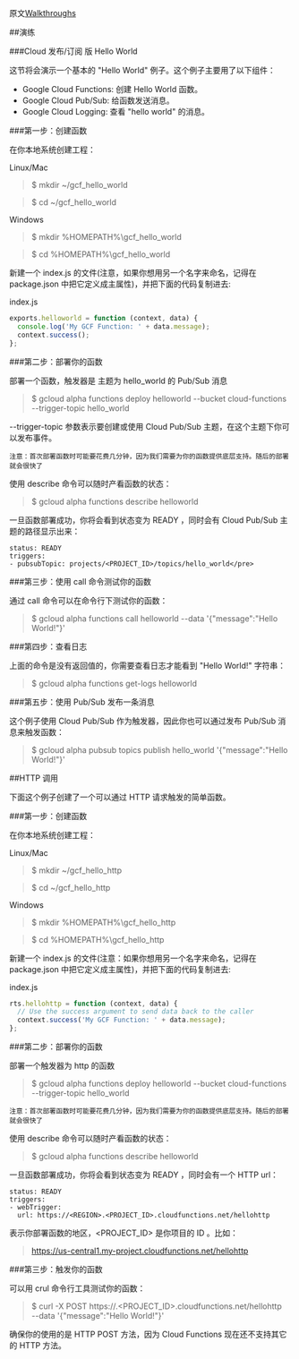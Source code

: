 原文[Walkthroughs](https://cloud.google.com/functions/walkthroughs)

##演练

###Cloud 发布/订阅 版 Hello World

这节将会演示一个基本的 "Hello World" 例子。这个例子主要用了以下组件：

* Google Cloud Functions: 创建 Hello World 函数。
* Google Cloud Pub/Sub: 给函数发送消息。
* Google Cloud Logging: 查看 "hello world" 的消息。

###第一步：创建函数

在你本地系统创建工程：

Linux/Mac

>$ mkdir ~/gcf_hello_world

>$ cd ~/gcf_hello_world

Windows

>$ mkdir %HOMEPATH%\gcf_hello_world

>$ cd %HOMEPATH%\gcf_hello_world

新建一个 index.js 的文件(注意，如果你想用另一个名字来命名，记得在 package.json 中把它定义成主属性)，并把下面的代码复制进去:

index.js

```js
exports.helloworld = function (context, data) {
  console.log('My GCF Function: ' + data.message);
  context.success();
};
```

###第二步：部署你的函数

部署一个函数，触发器是 主题为 hello_world 的 Pub/Sub 消息

>$ gcloud alpha functions deploy helloworld --bucket cloud-functions --trigger-topic hello_world

--trigger-topic 参数表示要创建或使用 Cloud Pub/Sub 主题，在这个主题下你可以发布事件。

```
注意：首次部署函数时可能要花费几分钟，因为我们需要为你的函数提供底层支持。随后的部署就会很快了
```

使用 describe 命令可以随时产看函数的状态：

>$ gcloud alpha functions describe helloworld

一旦函数部署成功，你将会看到状态变为 READY ，同时会有 Cloud Pub/Sub 主题的路径显示出来：

```
status: READY
triggers:
- pubsubTopic: projects/<PROJECT_ID>/topics/hello_world</pre>
```

###第三步：使用 call 命令测试你的函数

通过 call 命令可以在命令行下测试你的函数：

> $ gcloud alpha functions call helloworld --data '{"message":"Hello World!"}'

###第四步：查看日志

上面的命令是没有返回值的，你需要查看日志才能看到 "Hello World!" 字符串：

>$ gcloud alpha functions get-logs helloworld

###第五步：使用 Pub/Sub 发布一条消息

这个例子使用 Cloud Pub/Sub 作为触发器，因此你也可以通过发布 Pub/Sub 消息来触发函数：

>$ gcloud alpha pubsub topics publish hello_world '{"message":"Hello World!"}'

##HTTP 调用

下面这个例子创建了一个可以通过 HTTP 请求触发的简单函数。

###第一步：创建函数

在你本地系统创建工程：

Linux/Mac

>$ mkdir ~/gcf_hello_http

>$ cd ~/gcf_hello_http

Windows

>$ mkdir %HOMEPATH%\gcf_hello_http

>$ cd %HOMEPATH%\gcf_hello_http

新建一个 index.js 的文件(注意：如果你想用另一个名字来命名，记得在 package.json 中把它定义成主属性)，并把下面的代码复制进去:

index.js


```js
rts.hellohttp = function (context, data) {
  // Use the success argument to send data back to the caller
  context.success('My GCF Function: ' + data.message);
};
```

###第二步：部署你的函数

部署一个触发器为 http 的函数

> $ gcloud alpha functions deploy helloworld --bucket cloud-functions --trigger-topic hello_world

```
注意：首次部署函数时可能要花费几分钟，因为我们需要为你的函数提供底层支持。随后的部署就会很快了
```

使用 describe 命令可以随时产看函数的状态：

>$ gcloud alpha functions describe helloworld

一旦函数部署成功，你将会看到状态变为 READY ，同时会有一个 HTTP url：

```
status: READY
triggers:
- webTrigger:
  url: https://<REGION>.<PROJECT_ID>.cloudfunctions.net/hellohttp
```

<REGION> 表示你部署函数的地区，<PROJECT_ID> 是你项目的 ID 。比如：

>https://us-central1.my-project.cloudfunctions.net/hellohttp

###第三步：触发你的函数

可以用 crul 命令行工具测试你的函数：

> $ curl -X POST https://<REGION>.<PROJECT_ID>.cloudfunctions.net/hellohttp \
  --data '{"message":"Hello World!"}'

确保你的使用的是 HTTP POST 方法，因为 Cloud Functions 现在还不支持其它的 HTTP 方法。

